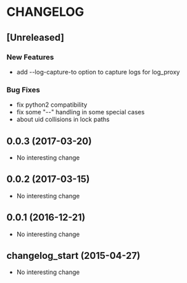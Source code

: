 # CHANGELOG

## [Unreleased]

### New Features

- add --log-capture-to option to capture logs for log_proxy

### Bug Fixes

- fix python2 compatibility
- fix some "--" handling in some special cases
- about uid collisions in lock paths

## 0.0.3 (2017-03-20)

- No interesting change

## 0.0.2 (2017-03-15)

- No interesting change

## 0.0.1 (2016-12-21)

- No interesting change

## changelog_start (2015-04-27)

- No interesting change


